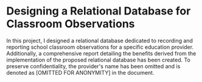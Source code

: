 # Designing a Relational Database for Classroom Observations
In this project, I designed a relational database dedicated to recording and reporting school classroom observations for a specific education provider. Additionally, a comprehensive report detailing the benefits derived from the implementation of the proposed relational database has been created. To preserve confidentiality, the provider's name has been omitted and is denoted as [OMITTED FOR ANONYMITY] in the document.
